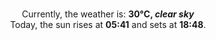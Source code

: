 <p  align="center"><br/>Currently, the weather is: <b> 30°C, <i>clear sky</i></b></br>Today, the sun rises at <b>05:41</b> and sets at <b>18:48</b>.</p>